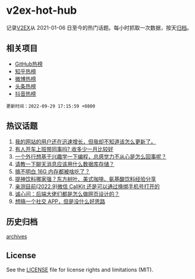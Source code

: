 # v2ex-hot-hub

 记录[V2EX](https://www.v2ex.com/)从 2021-01-06 日至今的热门话题。每小时抓取一次数据，按天[归档](archives)。
 
 ## 相关项目

- [GitHub热榜](https://github.com/snaildev/github-hot-hub)
- [知乎热榜](https://github.com/snaildev/zhihu-hot-hub)
- [微博热榜](https://github.com/snaildev/weibo-hot-hub)
- [头条热榜](https://github.com/snaildev/toutiao-hot-hub)
- [抖音热榜](https://github.com/snaildev/douyin-hot-hub)


 `更新时间：2022-09-29 17:15:59 +0800`

## 热议话题

1. [我的网站的用户还在迅速增长，但我却不知道该怎么更新了。](https://www.v2ex.com/t/883669)
1. [有人开车上班带同事吗? 收多少一月比较好](https://www.v2ex.com/t/883740)
1. [一个外行想基于兴趣学一下编程，总感觉力不从心是怎么回事呢？](https://www.v2ex.com/t/883647)
1. [请教一下聊天消息应该用什么数据库存储？](https://www.v2ex.com/t/883731)
1. [搞不明白 16G 内存都被啥吃了？](https://www.v2ex.com/t/883648)
1. [提神饮料哪家强？东方树叶、美式咖啡、氨基酸饮料经验分享](https://www.v2ex.com/t/883794)
1. [亲测目前(2022.9)微信 CallKit 还是可以通过换绑手机号打开的](https://www.v2ex.com/t/883620)
1. [诚心问：后端大佬们都是怎么做网页设计的？](https://www.v2ex.com/t/883733)
1. [想搞一个社交 APP，但是没什么好思路](https://www.v2ex.com/t/883737)

## 历史归档

[archives](archives)

## License

See the [LICENSE](LICENSE) file for license rights and limitations (MIT).
